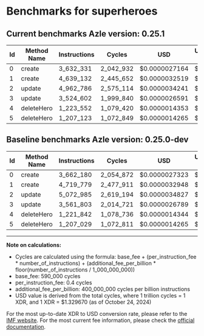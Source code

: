 # Benchmarks for superheroes

## Current benchmarks Azle version: 0.25.1

| Id  | Method Name | Instructions | Cycles    | USD           | USD/Million Calls | Change                              |
| --- | ----------- | ------------ | --------- | ------------- | ----------------- | ----------------------------------- |
| 0   | create      | 3_632_331    | 2_042_932 | $0.0000027164 | $2.71             | <font color="green">-29_849</font>  |
| 1   | create      | 4_639_132    | 2_445_652 | $0.0000032519 | $3.25             | <font color="green">-80_647</font>  |
| 2   | update      | 4_962_786    | 2_575_114 | $0.0000034241 | $3.42             | <font color="green">-110_199</font> |
| 3   | update      | 3_524_602    | 1_999_840 | $0.0000026591 | $2.65             | <font color="green">-37_201</font>  |
| 4   | deleteHero  | 1_223_552    | 1_079_420 | $0.0000014353 | $1.43             | <font color="red">+1_710</font>     |
| 5   | deleteHero  | 1_207_123    | 1_072_849 | $0.0000014265 | $1.42             | <font color="red">+94</font>        |

## Baseline benchmarks Azle version: 0.25.0-dev

| Id  | Method Name | Instructions | Cycles    | USD           | USD/Million Calls |
| --- | ----------- | ------------ | --------- | ------------- | ----------------- |
| 0   | create      | 3_662_180    | 2_054_872 | $0.0000027323 | $2.73             |
| 1   | create      | 4_719_779    | 2_477_911 | $0.0000032948 | $3.29             |
| 2   | update      | 5_072_985    | 2_619_194 | $0.0000034827 | $3.48             |
| 3   | update      | 3_561_803    | 2_014_721 | $0.0000026789 | $2.67             |
| 4   | deleteHero  | 1_221_842    | 1_078_736 | $0.0000014344 | $1.43             |
| 5   | deleteHero  | 1_207_029    | 1_072_811 | $0.0000014265 | $1.42             |

---

**Note on calculations:**

- Cycles are calculated using the formula: base_fee + (per_instruction_fee \* number_of_instructions) + (additional_fee_per_billion \* floor(number_of_instructions / 1_000_000_000))
- base_fee: 590_000 cycles
- per_instruction_fee: 0.4 cycles
- additional_fee_per_billion: 400_000_000 cycles per billion instructions
- USD value is derived from the total cycles, where 1 trillion cycles = 1 XDR, and 1 XDR = $1.329670 (as of October 24, 2024)

For the most up-to-date XDR to USD conversion rate, please refer to the [IMF website](https://www.imf.org/external/np/fin/data/rms_sdrv.aspx).
For the most current fee information, please check the [official documentation](https://internetcomputer.org/docs/current/developer-docs/gas-cost#execution).

